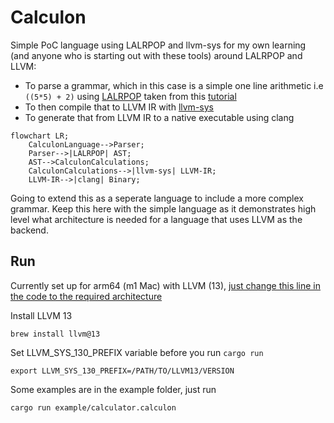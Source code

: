 # Calculon

Simple PoC language using LALRPOP and llvm-sys for my own learning (and anyone who is starting out with these tools) around LALRPOP and LLVM:
- To parse a grammar, which in this case is a simple one line arithmetic i.e `((5*5) + 2)` using [LALRPOP](https://crates.io/crates/lalrpop) taken from this [tutorial](http://lalrpop.github.io/lalrpop/tutorial/004_full_expressions.html)
- To then compile that to LLVM IR with [llvm-sys](https://crates.io/crates/llvm-sys)
- To generate that from LLVM IR to a native executable using clang 

```mermaid
flowchart LR;
    CalculonLanguage-->Parser;
    Parser-->|LALRPOP| AST;
    AST-->CalculonCalculations;
    CalculonCalculations-->|llvm-sys| LLVM-IR;
    LLVM-IR-->|clang| Binary;
```

Going to extend this as a seperate language to include a more complex grammar. Keep this here with the simple language as it demonstrates high level what architecture is needed for a language that uses LLVM as the backend. 

## Run

Currently set up for arm64 (m1 Mac) with LLVM (13), [just change this line in the code to the required architecture](https://github.com/lyledean1/calculon/blob/main/src/main.rs#L97)

Install LLVM 13
```
brew install llvm@13
```

Set LLVM_SYS_130_PREFIX variable before you run `cargo run`
```
export LLVM_SYS_130_PREFIX=/PATH/TO/LLVM13/VERSION
```

Some examples are in the example folder, just run 
```
cargo run example/calculator.calculon
```



